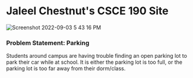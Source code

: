 # Jaleel Chestnut's CSCE 190 Site

![Screenshot 2022-09-03 5 43 16 PM](https://user-images.githubusercontent.com/112044125/188289393-26fb52c3-ae22-4cb8-a374-5adeaf50c0fb.png) 

### Problem Statement: Parking

Students around campus are having trouble finding an open parking lot to park their car while at school. It is either the parking lot is too full, or the parking lot is too far away from their dorm/class.
